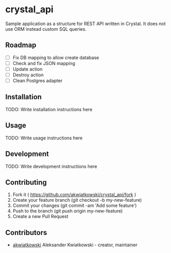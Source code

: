 # crystal_api

Sample application as a structure for REST API written in Crystal.
It does not use ORM instead custom SQL queries.

## Roadmap

- [ ] Fix DB mapping to allow create database
- [ ] Check and fix JSON mapping
- [ ] Update action
- [ ] Destroy action
- [ ] Clean Postgres adapter 

## Installation


TODO: Write installation instructions here


## Usage



TODO: Write usage instructions here

## Development

TODO: Write development instructions here

## Contributing

1. Fork it ( https://github.com/akwiatkowski/crystal_api/fork )
2. Create your feature branch (git checkout -b my-new-feature)
3. Commit your changes (git commit -am 'Add some feature')
4. Push to the branch (git push origin my-new-feature)
5. Create a new Pull Request

## Contributors

- [akwiatkowski](https://github.com/akwiatkowski) Aleksander Kwiatkowski - creator, maintainer

